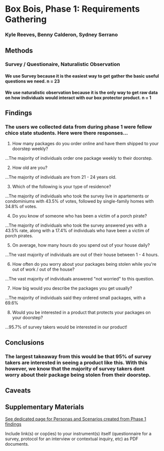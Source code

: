 # Box Bois, Phase 1: Requirements Gathering
### Kyle Reeves, Benny Calderon, Sydney Serrano

## Methods
### Survey / Questionaire, Naturalistic Observation
#### We use Survey because it is the easiest way to get gather the basic useful questions we need. n = 23
#### We use naturalistic observation because it is the only way to get raw data on how individuals would interact with our box protector product. n = 1


## Findings
### The users we collected data from during phase 1 were fellow chico state students. Here were there responses...
1. How many packages do you order online and have them shipped to your doorstep weekly?  
 
...The majority of individuals order one package weekly to their doorstep.

2. How old are you?   

...The majority of individuals are from 21 - 24 years old.

3. Which of the following is your type of residence?

...The majority of individuals who took the survey live in apartements or condominiums with 43.5% of votes, followed by single-family homes with 34.8% of votes.

4. Do you know of someone who has been a victim of a porch pirate?   

...The majority of individuals who took the survey answered yes with a 43.5% rate, along with a 17.4% of individuals who have been a victim of porch pirates.

5. On average, how many hours do you spend out of your house daily?

...The vast majority of individuals are out of their house between 1 - 4 hours. 

6. How often do you worry about your packages being stolen while you're out of work / out of the house?  

...The vast majority of individuals answered "not worried" to this question.

7. How big would you describe the packages you get usually?

...The majority of individuals said they ordered small packages, with a 69.6%

8. Would you be interested in a product that protects your packages on your doorstep?

...95.7% of survey takers would be interested in our product!

## Conclusions
### The largest takeaway from this would be that 95% of survey takers are interested in seeing a product like this. With this however, we know that the majority of survey takers dont worry about their package being stolen from their doorstep. 


## Caveats



## Supplementary Materials

[See dedicated page for Personas and Scenarios created from Phase 1 findings](../personas-scenarios.md)


Include link(s) or cop(ies) to your instrument(s) itself (questionnaire for a survey, protocol for an interview or contextual inquiry, etc) as PDF documents.
